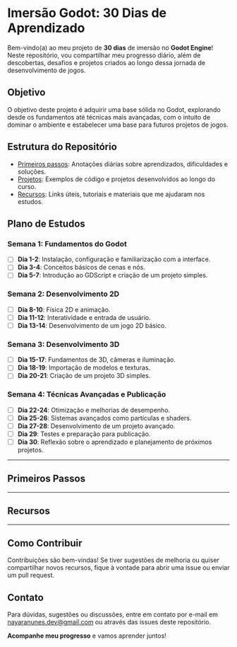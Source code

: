 # **Imersão Godot: 30 Dias de Aprendizado**

Bem-vindo(a) ao meu projeto de **30 dias** de imersão no **Godot Engine**! Neste repositório, vou compartilhar meu progresso diário, além de descobertas, desafios e projetos criados ao longo dessa jornada de desenvolvimento de jogos.

## **Objetivo**
O objetivo deste projeto é adquirir uma base sólida no Godot, explorando desde os fundamentos até técnicas mais avançadas, com o intuito de dominar o ambiente e estabelecer uma base para futuros projetos de jogos.

## **Estrutura do Repositório**
- [Primeiros passos](#primeiros-passos): Anotações diárias sobre aprendizados, dificuldades e soluções.
- [Projetos](#projetos): Exemplos de código e projetos desenvolvidos ao longo do curso.
- [Recursos](#recursos): Links úteis, tutoriais e materiais que me ajudaram nos estudos.

## **Plano de Estudos**

### **Semana 1: Fundamentos do Godot**
- [ ] **Dia 1-2**: Instalação, configuração e familiarização com a interface.
- [ ] **Dia 3-4**: Conceitos básicos de cenas e nós.
- [ ] **Dia 5-7**: Introdução ao GDScript e criação de um projeto simples.

### **Semana 2: Desenvolvimento 2D**
- [ ] **Dia 8-10**: Física 2D e animação.
- [ ] **Dia 11-12**: Interatividade e entrada de usuário.
- [ ] **Dia 13-14**: Desenvolvimento de um jogo 2D básico.

### **Semana 3: Desenvolvimento 3D**
- [ ] **Dia 15-17**: Fundamentos de 3D, câmeras e iluminação.
- [ ] **Dia 18-19**: Importação de modelos e texturas.
- [ ] **Dia 20-21**: Criação de um projeto 3D simples.

### **Semana 4: Técnicas Avançadas e Publicação**
- [ ] **Dia 22-24**: Otimização e melhorias de desempenho.
- [ ] **Dia 25-26**: Sistemas avançados como partículas e shaders.
- [ ] **Dia 27-28**: Desenvolvimento de um projeto avançado.
- [ ] **Dia 29**: Testes e preparação para publicação.
- [ ] **Dia 30**: Reflexão sobre o aprendizado e planejamento de próximos projetos.

---
## **Primeiros Passos** 
---
## **Recursos**



---
## **Como Contribuir**
Contribuições são bem-vindas! Se tiver sugestões de melhoria ou quiser compartilhar novos recursos, fique à vontade para abrir uma issue ou enviar um pull request.

## **Contato**
Para dúvidas, sugestões ou discussões, entre em contato por e-mail em [nayaranunes.dev@gmail.com](mailto:nayaranunes.dev@gmail.com) ou através das issues deste repositório.

**Acompanhe meu progresso** e vamos aprender juntos!
